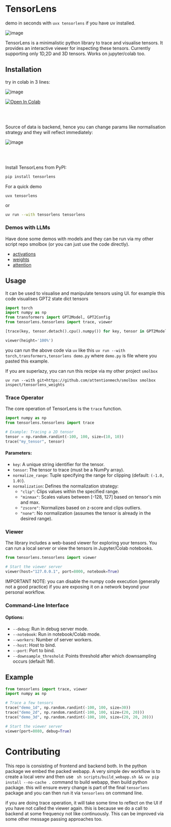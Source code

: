 # TensorLens

demo in seconds with `uvx tensorlens` if you have uv installed.


![image](https://github.com/user-attachments/assets/d9161c40-4edb-4657-a550-2b9c2f56c83f)

TensorLens is a minimalistic python library to trace and visualise tensors. It provides an interactive viewer for inspecting these tensors. Currently supporting only 1D,2D and 3D tensors. Works on jupyter/colab too.

## Installation

try in colab in 3 lines:

![image](https://github.com/user-attachments/assets/31605c78-957b-48e4-a501-25776d3fd63a)

<a href="https://colab.research.google.com/github/attentionmech/tensorlens/blob/main/tensorlens/notebooks/tensorlens_setup_demo.ipynb" target="_parent">
  <img src="https://colab.research.google.com/assets/colab-badge.svg" alt="Open In Colab"/>
</a>

<br><br>

Source of data is backend, hence you can change params like normalisation strategy and they will reflect immediately:

![image](https://github.com/user-attachments/assets/73b19e86-b188-4b1e-af0e-c70c0e0ce76b)

<br><br>

Install TensorLens from PyPI:

```bash
pip install tensorlens
```

For a quick demo

```uvx tensorlens```

or

```bash
uv run --with tensorlens tensorlens
```

### Demos with LLMs

Have done some demos with models and they can be run via my other script repo smolbox (or you can just use the code directly).

- [activations](https://github.com/attentionmech/smolbox/blob/main/smolbox/tools/inspect/tensorlens_activations.py)
- [weights](https://github.com/attentionmech/smolbox/blob/main/smolbox/tools/inspect/tensorlens_weights.py)
- [attention](https://github.com/attentionmech/smolbox/blob/main/smolbox/tools/inspect/tensorlens_attention.py)


## Usage

It can be used to visualise and manipulate tensors using UI. for example this code visualises GPT2 state dict tensors

```python
import torch
import numpy as np
from transformers import GPT2Model, GPT2Config
from tensorlens.tensorlens import trace, viewer

[trace(key, tensor.detach().cpu().numpy()) for key, tensor in GPT2Model.from_pretrained('gpt2-large').state_dict().items()]

viewer(height='100%')
```

you can run the above code via `uv` like this `uv run --with torch,transformers,tensorlens demo.py` where `demo.py` is file where you pasted this example.

If you are superlazy, you can run this recipe via my other project `smolbox`

`uv run --with git+https://github.com/attentionmech/smolbox smolbox inspect/tensorlens_weights`


### Trace Operator

The core operation of TensorLens is the `trace` function. 

```python
import numpy as np
from tensorlens.tensorlens import trace

# Example: Tracing a 2D tensor
tensor = np.random.randint(-100, 100, size=(10, 10))
trace("my_tensor", tensor)
```

#### Parameters:

- `key`: A unique string identifier for the tensor.
- `tensor`: The tensor to trace (must be a NumPy array).
- `normalize_range`: Tuple specifying the range for clipping (default: `(-1.0, 1.0)`).
- `normalization`: Defines the normalization strategy:
  - `"clip"`: Clips values within the specified range.
  - `"minmax"`: Scales values between [-128, 127] based on tensor's min and max.
  - `"zscore"`: Normalizes based on z-score and clips outliers.
  - `"none"`: No normalization (assumes the tensor is already in the desired range).

### Viewer

The library includes a web-based viewer for exploring your tensors. You can run a local server or view the tensors in Jupyter/Colab notebooks.

```python
from tensorlens.tensorlens import viewer

# Start the viewer server
viewer(host="127.0.0.1", port=8000, notebook=True)
```

IMPORTANT NOTE: you can disable the numpy code execution (generally not a good practice) if you are exposing it on a network beyond your personal workflow.

### Command-Line Interface

#### Options:
- `--debug`: Run in debug server mode.
- `--notebook`: Run in notebook/Colab mode.
- `--workers`: Number of server workers.
- `--host`: Host to bind.
- `--port`: Port to bind.
- `--downsample_threshold`: Points threshold after which downsampling occurs (default 1M).

## Example

```python
from tensorlens import trace, viewer
import numpy as np

# Trace a few tensors
trace("demo_1d", np.random.randint(-100, 100, size=30))
trace("demo_2d", np.random.randint(-100, 100, size=(20, 20)))
trace("demo_3d", np.random.randint(-100, 100, size=(20, 20, 20)))

# Start the viewer server
viewer(port=8080, debug=True)
```


# Contributing

This repo is consisting of frontend and backend both. In the python package we embed the packed webapp. A very simple dev workflow is to create a local venv and then use ` sh scripts/build_webapp.sh && uv pip install --no-cache .` command to build webapp, then build python package. this will ensure every change is part of the final `tensorlens` package and you can then run it via `tensorlens` on command line.

if you are doing trace operation, it will take some time to reflect on the UI if you have not called the viewer again. this is because we do a call to backend at some frequency not like continuously. This can be improved via some other message passing approaches too.


